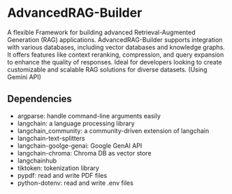 # AdvancedRAG-Builder
A flexible Framework for building advanced Retrieval-Augmented Generation (RAG) applications. AdvancedRAG-Builder supports integration with various databases, including vector databases and knowledge graphs. It offers features like context reranking, compression, and query expansion to enhance the quality of responses. Ideal for developers looking to create customizable and scalable RAG solutions for diverse datasets. (Using Gemini API)

## Dependencies
- argparse: handle command-line arguments easily
- langchain: a language processing library
- langchain_community: a community-driven extension of langchain
- langchain-text-splitters
- langchain-goolge-genai: Google GenAI API
- langchain-chroma: Chroma DB as vector store
- langchainhub
- tiktoken: tokenization library
- pypdf: read and write PDF files
- python-dotenv: read and write .env files


